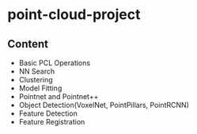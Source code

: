 # point-cloud-project
## Content
* Basic PCL Operations
* NN Search
* Clustering
* Model Fitting
* Pointnet and Pointnet++
* Object Detection(VoxelNet, PointPillars, PointRCNN)
* Feature Detection
* Feature Registration
